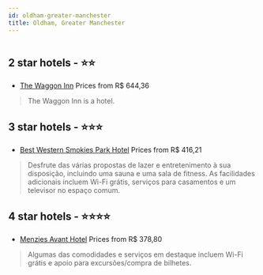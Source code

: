 ```yaml
---
id: oldham-greater-manchester
title: Oldham, Greater Manchester
---
```


<center><img src="https://i.travelapi.com/hotels/1000000/20000/17000/16985/e871564b_z.jpg" alt="" /></center>


##  2 star hotels - ⭐️⭐️

-    [The Waggon Inn](https://www.hurb.com/br/aud/https://www.hurb.com/br/hotels/oldham/the-waggon-inn-HT-LXP0?cmp=18055) Prices from R$ 644,36
   > The Waggon Inn is a hotel.

##  3 star hotels - ⭐️⭐️⭐️

-    [Best Western Smokies Park Hotel](https://www.hurb.com/br/aud/https://www.hurb.com/br/hotels/oldham/best-western-smokies-park-hotel-HT-L85O?cmp=18055) Prices from R$ 416,21
   > Desfrute das várias propostas de lazer e entretenimento à sua disposição, incluindo uma sauna e uma sala de fitness. As facilidades adicionais incluem Wi-Fi grátis, serviços para casamentos e um televisor no espaço comum.

##  4 star hotels - ⭐️⭐️⭐️⭐️

-    [Menzies Avant Hotel](https://www.hurb.com/br/aud/https://www.hurb.com/br/hotels/oldham/menzies-avant-hotel-HT-F3GY?cmp=18055) Prices from R$ 378,80
   > Algumas das comodidades e serviços em destaque incluem Wi-Fi grátis e apoio para excursões/compra de bilhetes.
